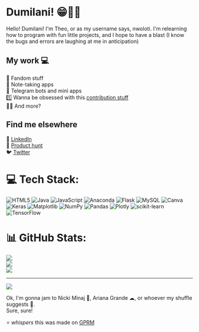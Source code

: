 # Dumilani! 😁👋🏾

Hello! Dumilani! I'm Theo, or as my username says, nwoloti. I'm relearning how to program with fun little projects, and I hope to have a blast (I know the bugs and errors are laughing at me in anticipation)
 
## My work 💻
 
 🪭 Fandom stuff<br>
 📝 Note-taking apps<br>
 💬 Telegram bots and mini apps<br>
 1️⃣ Wanna be obsessed with this [contribution stuff](https://github.com/firstcontributions/first-contributions)<br>
 🍌🍌 And more? 

## Find me elsewhere
👔 [LinkedIn](linkedin.com/in/theomasunga)<br>
🔼 [Product hunt](producthunt.com/nwoloti)<br>
🐦 [Twitter](x.com/nwoloti)

# 💻 Tech Stack:
![HTML5](https://img.shields.io/badge/html5-%23E34F26.svg?style=for-the-badge&logo=html5&logoColor=white) ![Java](https://img.shields.io/badge/java-%23ED8B00.svg?style=for-the-badge&logo=openjdk&logoColor=white) ![JavaScript](https://img.shields.io/badge/javascript-%23323330.svg?style=for-the-badge&logo=javascript&logoColor=%23F7DF1E) ![Anaconda](https://img.shields.io/badge/Anaconda-%2344A833.svg?style=for-the-badge&logo=anaconda&logoColor=white) ![Flask](https://img.shields.io/badge/flask-%23000.svg?style=for-the-badge&logo=flask&logoColor=white) ![MySQL](https://img.shields.io/badge/mysql-4479A1.svg?style=for-the-badge&logo=mysql&logoColor=white) ![Canva](https://img.shields.io/badge/Canva-%2300C4CC.svg?style=for-the-badge&logo=Canva&logoColor=white) ![Keras](https://img.shields.io/badge/Keras-%23D00000.svg?style=for-the-badge&logo=Keras&logoColor=white) ![Matplotlib](https://img.shields.io/badge/Matplotlib-%23ffffff.svg?style=for-the-badge&logo=Matplotlib&logoColor=black) ![NumPy](https://img.shields.io/badge/numpy-%23013243.svg?style=for-the-badge&logo=numpy&logoColor=white) ![Pandas](https://img.shields.io/badge/pandas-%23150458.svg?style=for-the-badge&logo=pandas&logoColor=white) ![Plotly](https://img.shields.io/badge/Plotly-%233F4F75.svg?style=for-the-badge&logo=plotly&logoColor=white) ![scikit-learn](https://img.shields.io/badge/scikit--learn-%23F7931E.svg?style=for-the-badge&logo=scikit-learn&logoColor=white) ![TensorFlow](https://img.shields.io/badge/TensorFlow-%23FF6F00.svg?style=for-the-badge&logo=TensorFlow&logoColor=white)
# 📊 GitHub Stats:
![](https://github-readme-stats.vercel.app/api?username=nwoloti&theme=default&hide_border=false&include_all_commits=false&count_private=false)<br/>
![](https://nirzak-streak-stats.vercel.app/?user=nwoloti&theme=default&hide_border=false)<br/>
![](https://github-readme-stats.vercel.app/api/top-langs/?username=nwoloti&theme=default&hide_border=false&include_all_commits=false&count_private=false&layout=compact)

---
[![](https://visitcount.itsvg.in/api?id=nwoloti&icon=0&color=0)](https://visitcount.itsvg.in)

<!-- Proudly created with GPRM ( https://gprm.itsvg.in ) -->
 Ok, I'm gonna jam to Nicki Minaj 👑, Ariana Grande ☁, or whoever my shuffle suggests 🔀.<br>
 Sure, sure!

⭐ _whispers_ this was made on [GPRM](https://gprm.itsvg.in/)
